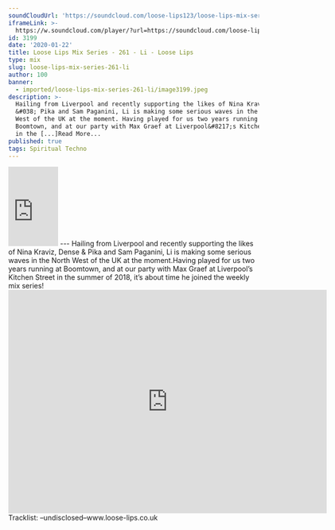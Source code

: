 ```yaml
---
soundCloudUrl: 'https://soundcloud.com/loose-lips123/loose-lips-mix-series-261-li'
iframeLink: >-
  https://w.soundcloud.com/player/?url=https://soundcloud.com/loose-lips123/loose-lips-mix-series-261-li&color=00aabb&auto_play=false&hide_related=false&show_comments=true&show_user=true&show_reposts=false
id: 3199
date: '2020-01-22'
title: Loose Lips Mix Series - 261 - Li - Loose Lips
type: mix
slug: loose-lips-mix-series-261-li
author: 100
banner:
  - imported/loose-lips-mix-series-261-li/image3199.jpeg
description: >-
  Hailing from Liverpool and recently supporting the likes of Nina Kraviz, Dense
  &#038; Pika and Sam Paganini, Li is making some serious waves in the North
  West of the UK at the moment. Having played for us two years running at
  Boomtown, and at our party with Max Graef at Liverpool&#8217;s Kitchen Street
  in the [...]Read More...
published: true
tags: Spiritual Techno
---
```

<iframe id="sc-widget" title="title" width="100" height="160" scrolling="no" frameborder="yes" allow="autoplay" src="https://w.soundcloud.com/player/?url=https://soundcloud.com/loose-lips123/loose-lips-mix-series-261-li&amp;color=00aabb&amp;auto_play=false&amp;hide_related=false&amp;show_comments=true&amp;show_user=true&amp;show_reposts=false"></iframe>
---
Hailing from Liverpool and recently supporting the likes of Nina Kraviz, Dense & Pika and Sam Paganini, Li is making some serious waves in the North West of the UK at the moment.Having played for us two years running at Boomtown, and at our party with Max Graef at Liverpool’s Kitchen Street in the summer of 2018, it’s about time he joined the weekly mix series!<iframe loading="lazy" title="Li" width="640" height="450" scrolling="no" frameborder="no" src="https://w.soundcloud.com/player/?visual=true&amp;url=https%3A%2F%2Fapi.soundcloud.com%2Fusers%2F287199026&amp;show_artwork=true&amp;maxwidth=640&amp;maxheight=960&amp;dnt=1"></iframe>Tracklist:  
–undisclosed–www.loose-lips.co.uk
